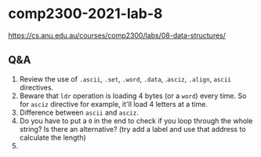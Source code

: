 # comp2300-2021-lab-8

<https://cs.anu.edu.au/courses/comp2300/labs/08-data-structures/>

## Q&A

1. Review the use of `.ascii`, `.set`, `.word`, `.data`, .`asciz`, `.align`, `ascii` directives.
2. Beware that `ldr` operation is loading 4 bytes (or a `word`) every time. So for `asciz` directive for example, it'll load 4 letters at a time.
3. Difference between `ascii` and `asciz`.
4. Do you have to put a `0` in the end to check if you loop through the whole string? Is there an alternative? (try add a label and use that address to calculate the length)
5.
